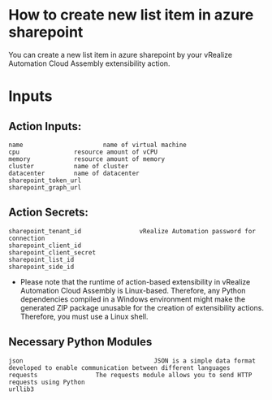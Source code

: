 # How to create new list item in azure sharepoint

You can create a new list item in azure sharepoint by your vRealize Automation Cloud Assembly extensibility action.

# Inputs
## Action Inputs:
    name				      name of virtual machine
    cpu               resource amount of vCPU
    memory            resource amount of memory
    cluster           name of cluster
    datacenter        name of datacenter 
    sharepoint_token_url
    sharepoint_graph_url
## Action Secrets:
    sharepoint_tenant_id				vRealize Automation password for connection   
    sharepoint_client_id
    sharepoint_client_secret
    sharepoint_list_id
    sharepoint_side_id

* Please note that the runtime of action-based extensibility in vRealize Automation Cloud Assembly is Linux-based.
Therefore, any Python dependencies compiled in a Windows environment might make the generated ZIP package unusable for the creation of extensibility actions. Therefore, you must use a Linux shell.

## Necessary Python Modules
    json                                    JSON is a simple data format developed to enable communication between different languages
    requests				The requests module allows you to send HTTP requests using Python
    urllib3
